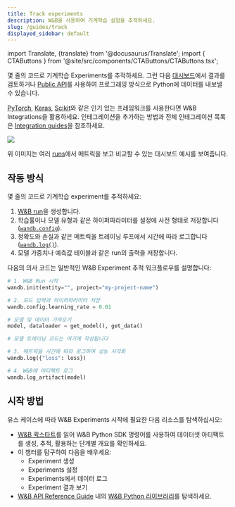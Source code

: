 ```yaml
---
title: Track experiments
description: W&B을 사용하여 기계학습 실험을 추적하세요.
slug: /guides/track
displayed_sidebar: default
---
```

import Translate, {translate} from '@docusaurus/Translate';
import { CTAButtons } from '@site/src/components/CTAButtons/CTAButtons.tsx';

<CTAButtons productLink="https://wandb.ai/stacey/deep-drive/workspace?workspace=user-lavanyashukla" colabLink="https://colab.research.google.com/github/wandb/examples/blob/master/colabs/intro/Intro_to_Weights_%26_Biases.ipynb"/>

몇 줄의 코드로 기계학습 Experiments를 추적하세요. 그런 다음 [대시보드](app.md)에서 결과를 검토하거나 [Public API](../../ref/python/public-api/README.md)를 사용하여 프로그래밍 방식으로 Python에 데이터를 내보낼 수 있습니다.

[PyTorch](../integrations/pytorch.md), [Keras](../integrations/keras.md), [Scikit](../integrations/scikit.md)와 같은 인기 있는 프레임워크를 사용한다면 W&B Integrations을 활용하세요. 인테그레이션을 추가하는 방법과 전체 인테그레이션 목록은 [Integration guides](../integrations/intro.md)을 참조하세요.

![](/images/experiments/experiments_landing_page.png)

위 이미지는 여러 [runs](../runs/intro.md)에서 메트릭을 보고 비교할 수 있는 대시보드 예시를 보여줍니다.

## 작동 방식

몇 줄의 코드로 기계학습 experiment를 추적하세요:
1. [W&B run](../runs/intro.md)을 생성합니다.
2. 학습률이나 모델 유형과 같은 하이퍼파라미터를 설정에 사전 형태로 저장합니다 ([`wandb.config`](./config.md)).
3. 정확도와 손실과 같은 메트릭을 트레이닝 루프에서 시간에 따라 로그합니다 ([`wandb.log()`](./log/intro.md)).
4. 모델 가중치나 예측값 테이블과 같은 run의 출력을 저장합니다.

다음의 의사 코드는 일반적인 W&B Experiment 추적 워크플로우를 설명합니다:

```python showLineNumbers
# 1. W&B Run 시작
wandb.init(entity="", project="my-project-name")

# 2. 모드 입력과 하이퍼파라미터 저장
wandb.config.learning_rate = 0.01

# 모델 및 데이터 가져오기
model, dataloader = get_model(), get_data()

# 모델 트레이닝 코드는 여기에 작성됩니다

# 3. 메트릭을 시간에 따라 로그하여 성능 시각화
wandb.log({"loss": loss})

# 4. W&B에 아티팩트 로그
wandb.log_artifact(model)
```

## 시작 방법

유스 케이스에 따라 W&B Experiments 시작에 필요한 다음 리소스를 탐색하십시오:

* [W&B 퀵스타트](../../quickstart.md)를 읽어 W&B Python SDK 명령어를 사용하여 데이터셋 아티팩트를 생성, 추적, 활용하는 단계별 개요를 확인하세요.
* 이 챕터를 탐구하여 다음을 배우세요:
  * Experiment 생성
  * Experiments 설정
  * Experiments에서 데이터 로그
  * Experiment 결과 보기
* [W&B API Reference Guide](../../ref/README.md) 내의 [W&B Python 라이브러리](../../ref/python/README.md)를 탐색하세요.